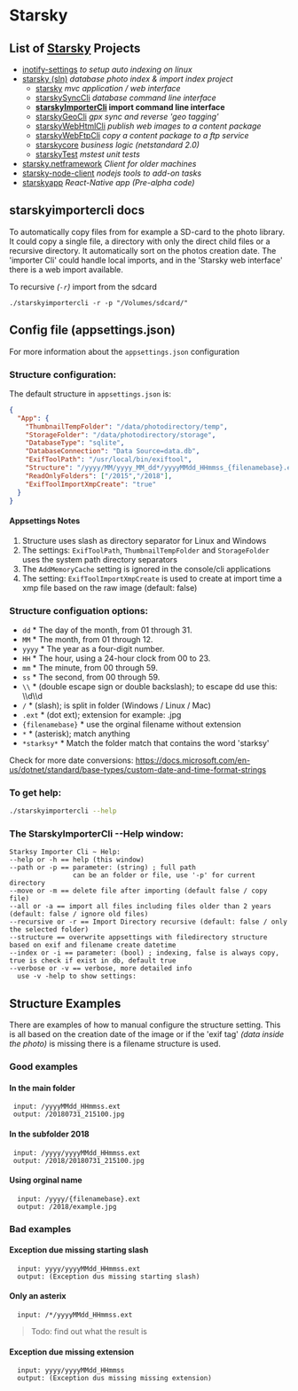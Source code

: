 # Starsky
## List of [Starsky](../../readme.md) Projects
 * [inotify-settings](../../inotify-settings/readme.md) _to setup auto indexing on linux_
 * [starsky (sln)](../../starsky/readme.md) _database photo index & import index project_
    * [starsky](../../starsky/starsky/readme.md)  _mvc application / web interface_
    * [starskySyncCli](../../starsky/starskysynccli/readme.md)  _database command line interface_
    * __[starskyImporterCli](../../starsky/starskyimportercli/readme.md)  import command line interface__
    * [starskyGeoCli](../../starsky/starskygeocli/readme.md)  _gpx sync and reverse 'geo tagging'_
    * [starskyWebHtmlCli](../../starsky/starskywebhtmlcli/readme.md)  _publish web images to a content package_
    * [starskyWebFtpCli](../../starsky/starskywebftpcli/readme.md)  _copy a content package to a ftp service_
    * [starskycore](../../starsky/starskycore/readme.md) _business logic (netstandard 2.0)_
    * [starskyTest](../../starsky/starskytest/readme.md)  _mstest unit tests_
 * [starsky.netframework](../../starsky.netframework/readme.md) _Client for older machines_
 * [starsky-node-client](../../starsky-node-client/readme.md) _nodejs tools to add-on tasks_
 * [starskyapp](../../starskyapp/readme.md) _React-Native app (Pre-alpha code)_

## starskyimportercli docs

To automatically copy files from for example a SD-card to the photo library. It could copy a single file, a directory with only the direct child files or a recursive directory.  It automatically sort on the photos creation date.
The 'importer Cli' could handle local imports, and in the 'Starsky web interface' there is a web import available.

To recursive _(`-r`)_ import from the sdcard
```
./starskyimportercli -r -p "/Volumes/sdcard/"
```


## Config file (appsettings.json)
For more information about the `appsettings.json` configuration

### Structure configuration:
The default structure in `appsettings.json` is:
```json
{
  "App": {
    "ThumbnailTempFolder": "/data/photodirectory/temp",
    "StorageFolder": "/data/photodirectory/storage",
    "DatabaseType": "sqlite",
    "DatabaseConnection": "Data Source=data.db",
    "ExifToolPath": "/usr/local/bin/exiftool",
    "Structure": "/yyyy/MM/yyyy_MM_dd*/yyyyMMdd_HHmmss_{filenamebase}.ext",
    "ReadOnlyFolders": ["/2015","/2018"],
    "ExifToolImportXmpCreate": "true"
  }
}

```
#### Appsettings Notes
1)  Structure uses slash as directory separator for Linux and Windows
2)  The settings: `ExifToolPath`, `ThumbnailTempFolder` and  `StorageFolder` uses the system path directory separators
3)  The `AddMemoryCache` setting is ignored in the console/cli applications
4)  The setting: `ExifToolImportXmpCreate` is used to create at import time a xmp file based on the raw image (default: false)

### Structure configuation options:

- `dd` 	 *   The day of the month, from 01 through 31.
- `MM` 	 *   The month, from 01 through 12.
- `yyyy` 	*    The year as a four-digit number.
- `HH` 	 *   The hour, using a 24-hour clock from 00 to 23.
- `mm` 	 *   The minute, from 00 through 59.
- `ss` 	 *   The second, from 00 through 59.
- `\\`     *      (double escape sign or double backslash); to escape dd use this: \\\d\\\d
- `/`     *       (slash); is split in folder (Windows / Linux / Mac)
- `.ext`   *       (dot ext); extension for example: .jpg
- `{filenamebase}` * use the orginal filename without extension
- `*`      *     (asterisk); match anything
- `*starksy*`    *   Match the folder match that contains the word 'starksy'

Check for more date conversions:
https://docs.microsoft.com/en-us/dotnet/standard/base-types/custom-date-and-time-format-strings



### To get help:
```sh
./starskyimportercli --help
```

### The StarskyImporterCli --Help window:
```
Starksy Importer Cli ~ Help:
--help or -h == help (this window)
--path or -p == parameter: (string) ; full path
                can be an folder or file, use '-p' for current directory
--move or -m == delete file after importing (default false / copy file)
--all or -a == import all files including files older than 2 years (default: false / ignore old files)
--recursive or -r == Import Directory recursive (default: false / only the selected folder)
--structure == overwrite appsettings with filedirectory structure based on exif and filename create datetime
--index or -i == parameter: (bool) ; indexing, false is always copy, true is check if exist in db, default true
--verbose or -v == verbose, more detailed info
  use -v -help to show settings:
```


## Structure Examples
There are examples of how to manual configure the structure setting. This is all based on the creation date of the image or if the 'exif tag' _(data inside the photo)_ is missing there is a filename structure is used.

### Good examples
#### In the main folder
```
 input: /yyyyMMdd_HHmmss.ext
 output: /20180731_215100.jpg
```

#### In the subfolder 2018
```
 input: /yyyy/yyyyMMdd_HHmmss.ext
 output: /2018/20180731_215100.jpg
```
#### Using orginal name
```
  input: /yyyy/{filenamebase}.ext
  output: /2018/example.jpg
```
### Bad examples

#### Exception due missing starting slash
```
  input: yyyy/yyyyMMdd_HHmmss.ext
  output: (Exception dus missing starting slash)
```
#### Only an asterix
```
  input: /*/yyyyMMdd_HHmmss.ext
```
> Todo: find out what the result is

#### Exception due missing extension
```
  input: yyyy/yyyyMMdd_HHmmss
  output: (Exception dus missing missing extension)
```
